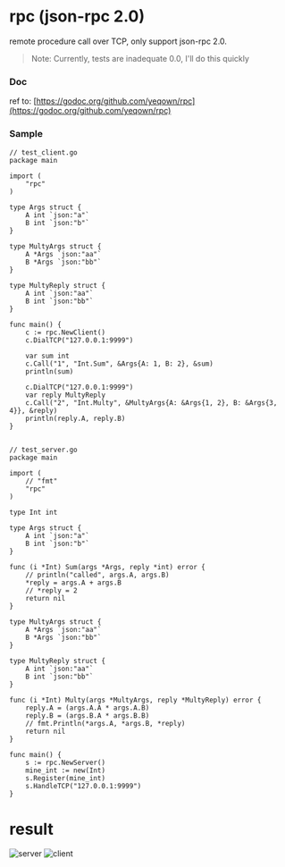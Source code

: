 # rpc (json-rpc 2.0)

remote procedure call over TCP, only support json-rpc 2.0.

> Note: Currently, tests are inadequate 0.0, I'll do this quickly 

### Doc

ref to:
[https://godoc.org/github.com/yeqown/rpc](https://godoc.org/github.com/yeqown/rpc)

### Sample

```golang
// test_client.go
package main

import (
	"rpc"
)

type Args struct {
	A int `json:"a"`
	B int `json:"b"`
}

type MultyArgs struct {
	A *Args `json:"aa"`
	B *Args `json:"bb"`
}

type MultyReply struct {
	A int `json:"aa"`
	B int `json:"bb"`
}

func main() {
	c := rpc.NewClient()
	c.DialTCP("127.0.0.1:9999")

	var sum int
	c.Call("1", "Int.Sum", &Args{A: 1, B: 2}, &sum)
	println(sum)

	c.DialTCP("127.0.0.1:9999")
	var reply MultyReply
	c.Call("2", "Int.Multy", &MultyArgs{A: &Args{1, 2}, B: &Args{3, 4}}, &reply)
	println(reply.A, reply.B)
}


```

```golang
// test_server.go
package main

import (
	// "fmt"
	"rpc"
)

type Int int

type Args struct {
	A int `json:"a"`
	B int `json:"b"`
}

func (i *Int) Sum(args *Args, reply *int) error {
	// println("called", args.A, args.B)
	*reply = args.A + args.B
	// *reply = 2
	return nil
}

type MultyArgs struct {
	A *Args `json:"aa"`
	B *Args `json:"bb"`
}

type MultyReply struct {
	A int `json:"aa"`
	B int `json:"bb"`
}

func (i *Int) Multy(args *MultyArgs, reply *MultyReply) error {
	reply.A = (args.A.A * args.A.B)
	reply.B = (args.B.A * args.B.B)
	// fmt.Println(*args.A, *args.B, *reply)
	return nil
}

func main() {
	s := rpc.NewServer()
	mine_int := new(Int)
	s.Register(mine_int)
	s.HandleTCP("127.0.0.1:9999")
}
```

# result

![server](https://raw.githubusercontent.com/yeqown/rpc/master/screenshot/server.png)
![client](https://raw.githubusercontent.com/yeqown/rpc/master/screenshot/client.png)
